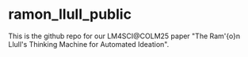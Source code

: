 # ramon_llull_public
This is the github repo for our LM4SCI@COLM25 paper "The Ram\'{o}n Llull's Thinking Machine for Automated Ideation".

